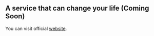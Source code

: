 ## A service that can change your life (Coming Soon)
You can visit official [website](https://gitbrains.com).
